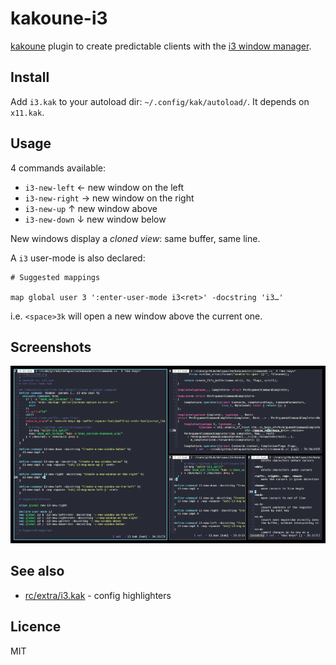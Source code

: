 # kakoune-i3

[kakoune](http://kakoune.org) plugin to create predictable clients with the [i3 window manager](http://i3wm.org/).

## Install

Add `i3.kak` to your autoload dir: `~/.config/kak/autoload/`.
It depends on `x11.kak`.

## Usage

4 commands available:

- `i3-new-left` ← new window on the left
- `i3-new-right` → new window on the right
- `i3-new-up` ↑ new window above
- `i3-new-down` ↓ new window below

New windows display a *cloned view*: same buffer, same line.

A `i3` user-mode is also declared:

```
# Suggested mappings

map global user 3 ':enter-user-mode i3<ret>' -docstring 'i3…'
```

i.e. `<space>3k` will open a new window above the current one.

## Screenshots

![kakoune-i3](https://raw.githubusercontent.com/delapouite/kakoune-i3/master/screenshot.png)

## See also

- [rc/extra/i3.kak](https://github.com/mawww/kakoune/blob/master/rc/extra/i3.kak) - config highlighters

## Licence

MIT
